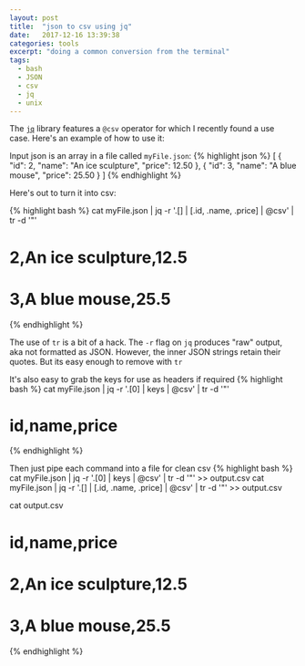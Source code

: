 ```yaml
---
layout: post
title:  "json to csv using jq"
date:   2017-12-16 13:39:38
categories: tools
excerpt: "doing a common conversion from the terminal"
tags:
  - bash
  - JSON
  - csv
  - jq
  - unix
---
```



The [`jq`]() library features a `@csv` operator for which I recently found a use case.  Here's an example of how to use it:

Input json is an array in a file called `myFile.json`:
{% highlight json %}
[
  {
      "id": 2,
      "name": "An ice sculpture",
      "price": 12.50
  },
  {
      "id": 3,
      "name": "A blue mouse",
      "price": 25.50
  }
]
{% endhighlight %}

Here's out to turn it into csv:

{% highlight bash %}
cat myFile.json | jq -r '.[] | [.id, .name, .price] | @csv' | tr -d '"'

# 2,An ice sculpture,12.5
# 3,A blue mouse,25.5
{% endhighlight %}


The use of `tr` is a bit of a hack.  The `-r` flag on `jq` produces "raw" output, aka not formatted as JSON.  However, the inner JSON strings retain their quotes.  But its easy enough to remove with `tr`

It's also easy to grab the keys for use as headers if required
{% highlight bash %}
cat myFile.json | jq -r '.[0] | keys | @csv' | tr -d '"'

# id,name,price
{% endhighlight %}

Then just pipe each command into a file for clean csv
{% highlight bash %}
cat myFile.json | jq -r '.[0] | keys | @csv' | tr -d '"' >> output.csv
cat myFile.json | jq -r '.[] | [.id, .name, .price] | @csv' | tr -d '"' >> output.csv

cat output.csv
# id,name,price
# 2,An ice sculpture,12.5
# 3,A blue mouse,25.5
{% endhighlight %}
